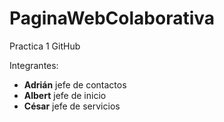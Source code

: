 # PaginaWebColaborativa
Practica 1 GitHub

Integrantes:
- **Adrián** jefe de contactos
- **Albert** jefe de inicio
- **César** jefe de servicios
